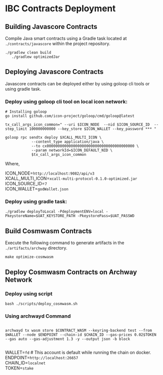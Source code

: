 # IBC Contracts Deployment

## Building Javascore Contracts
Compile Java smart contracts using a Gradle task located at `./contracts/javascore` within the project repository.

```
./gradlew clean build
   ./gradlew optimizedJar       
```
## Deploying Javascore Contracts
Javascore contracts can be deployed either by using goloop cli tools or using gradle task.  
### Deploy using goloop cli tool on local icon network:

```
# Installing goloop
go install github.com/icon-project/goloop/cmd/goloop@latest

```

```
tx_call_args_icon_common=" --uri $ICON_NODE  --nid $ICON_SOURCE_ID  --step_limit 100000000000 --key_store $ICON_WALLET --key_password *** "

goloop rpc sendtx deploy $XCALL_MULTI_ICON \
			--content_type application/java \
			--to cx0000000000000000000000000000000000000000 \
			--param networkId=$ICON_DEFAULT_NID \
			$tx_call_args_icon_common 

```

Where,

ICON_NODE=`http://localhost:9082/api/v3`  
XCALL_MULTI_ICON=`xcall-multi-protocol-0.1.0-optimized.jar`  
ICON_SOURCE_ID=`7`  
ICON_WALLET=`godWallet.json`  


### Deploy using gradle task:

```
./gradlew deployToLocal -PdeploymentENV=local -PkeystoreName=$UAT_KEYSTORE_PATH -PkeystorePass=$UAT_PASSWD
```

## Build Cosmwasm Contracts

Execute the following command to generate artifacts in the `./artifacts/archway` directory.

```
make optimize-cosmwasm
```

## Deploy Cosmwasm Contracts on Archway Network

### Deploy using script
```
bash ./scripts/deploy_cosmwasm.sh
```
### Using archwayd Command
```

archwayd tx wasm store $CONTRACT_WASM --keyring-backend test --from $WALLET --node $ENDPOINT --chain-id $CHAIN_ID --gas-prices 0.02$TOKEN --gas auto --gas-adjustment 1.3 -y --output json -b block


```


WALLET=`fd` # This account is default while running the chain on docker.  
ENDPOINT=`http://localhost:26657`  
CHAIN_ID=`localnet`  
TOKEN=`stake`  

